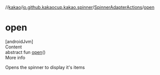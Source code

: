 //[kakao](../../../index.md)/[io.github.kakaocup.kakao.spinner](../index.md)/[SpinnerAdapterActions](index.md)/[open](open.md)



# open  
[androidJvm]  
Content  
abstract fun [open](open.md)()  
More info  


Opens the spinner to display it's items

  



